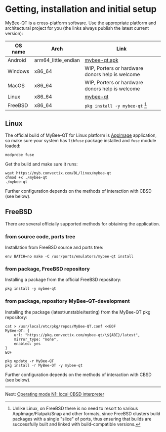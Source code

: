 # Getting, installation and initial setup

MyBee-QT is a cross-platform software. Use the appropriate platform and architectural project for you (the links always publish the latest current version):

|           OS name         |  Arch                 |  Link                                                                            |
| ------------------------- | --------------------- | -------------------------------------------------------------------------------- |
|         Android           |  arm64_little_endian  | [mybee-qt.apk](https://myb.convectix.com/DL/apk/mybee-qt.apk)                    |
|         Windows           |  x86_64               | WIP, Porters or hardware donors help is welcome                                  |
|         MacOS             |  x86_64               | WIP, Porters or hardware donors help is welcome                                  |
|         Linux             |  x86_64               | [mybee-qt](https://myb.convectix.com/DL/linux/mybee-qt)                          |
|         FreeBSD           |  x86_64               | `pkg install -y mybee-qt` [^#1]                                                  |

## Linux 

The official build of MyBee-QT for Linux platform is [AppImage](https://appimage.org/) application, so make sure your system has `libfuse` package installed and `fuse` module loaded:

```
modprobe fuse
```

Get the build and make sure it runs:
```
wget https://myb.convectix.com/DL/linux/mybee-qt
chmod +x ./mybee-qt
./mybee-qt
```

Further configuration depends on the methods of interaction with CBSD (see below).

## FreeBSD

There are several officially supported methods for obtaining the application.

### from source code, ports tree

Installation from FreeBSD source and ports tree:

```
env BATCH=no make -C /usr/ports/emulators/mybee-qt install
```

### from package, FreeBSD repository

Installing a package from the official FreeBSD repository:
```
pkg install -y mybee-qt
```

### from package, repository MyBee-QT-development

Installing the package (latest/unstable/testing) from the MyBee-QT pkg repository:

```
cat > /usr/local/etc/pkg/repos/MyBee-QT.conf <<EOF
MyBee-QT: {
    url: "https://pkg.convectix.com/mybee-qt/\${ABI}/latest",
    mirror_type: "none",
    enabled: yes
}
EOF

pkg update -r MyBee-QT
pkg install -r MyBee-QT -y mybee-qt

```

Further configuration depends on the methods of interaction with CBSD (see below).

---

Next: [Operating mode N1: local CBSD interpreter](myb-qt-cbsd-local.md)

[^#1]: Unlike Linux, on FreeBSD there is no need to resort to various AppImage/Flatpak/Snap and other formats, since FreeBSD clusters build packages with a single "slice" of ports, thus ensuring that builds are successfully built and linked with build-compatible versions.
